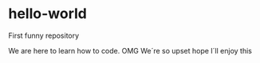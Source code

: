 # hello-world
First funny repository

We are here to learn how to code. OMG
We´re so upset
hope I´ll enjoy this

